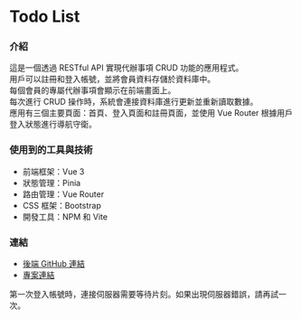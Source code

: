 <h1>Todo List</h1>

<h3>介紹</h3>
<p>
    這是一個透過 RESTful API 實現代辦事項 CRUD 功能的應用程式。<br>
    用戶可以註冊和登入帳號，並將會員資料存儲於資料庫中。<br>
    每個會員的專屬代辦事項會顯示在前端畫面上。<br>
    每次進行 CRUD 操作時，系統會連接資料庫進行更新並重新讀取數據。<br>
    應用有三個主要頁面：首頁、登入頁面和註冊頁面，並使用 Vue Router 根據用戶登入狀態進行導航守衛。
</p>

<h3>使用到的工具與技術</h3>
<ul>
    <li>前端框架：Vue 3</li>
    <li>狀態管理：Pinia</li>
    <li>路由管理：Vue Router</li>
    <li>CSS 框架：Bootstrap</li>
    <li>開發工具：NPM 和 Vite</li>
</ul>

<h3>連結</h3>
<ul>
    <li><a href="https://github.com/a41522001/RESTful-API-Todo-List-Express" target="_blank">後端 GitHub 連結</a></li>
    <li><a href="https://todolist-test-5x2t.onrender.com/" target="_blank">專案連結</a></li>
</ul>
<p>第一次登入帳號時，連接伺服器需要等待片刻。如果出現伺服器錯誤，請再試一次。</p>